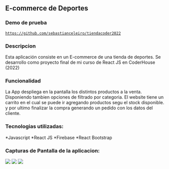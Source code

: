 ## E-commerce de Deportes

### Demo de prueba

[`https://github.com/sebastianceleiro/tiendacoder2022`](https://github.com/sebastianceleiro/tiendacoder2022)  

### Descripcion

Esta aplicación consiste en un E-commerce de una tienda de deportes.
Se desarrollo como proyecto final de mi curso de React JS en CoderHouse (2022) 

### Funcionalidad

La App despliega en la pantalla los distintos productos a la venta. 
Disponiendo tambien opciones de filtrado por categoria.
El website tiene un carrito en el cual se puede ir agregando productos segu el stock disponible. y por ultimo finalizar la compra generando un pedido con los datos del cliente.

### Tecnologias utilizadas:

*Javascript
*React JS
*Firebase
*React Bootstrap

### Capturas de Pantalla de la aplicacion:

![](imagenes/1readme.png)
![](imagenes/2readme.png)
![](imagenes/3readme.png)